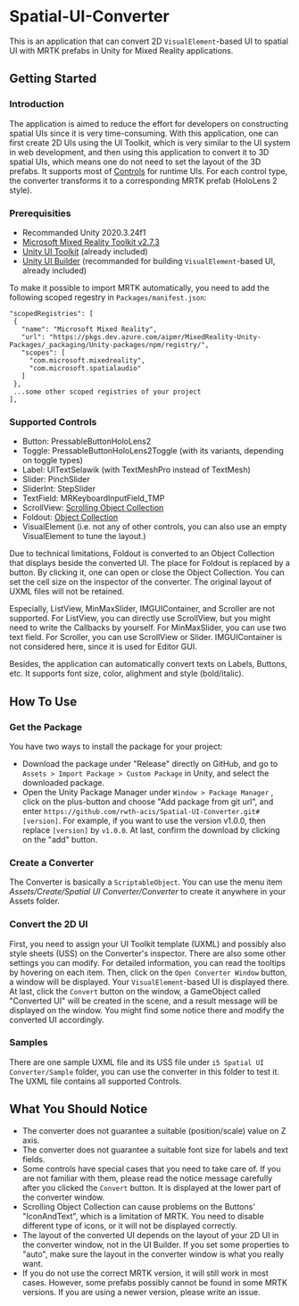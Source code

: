 # Spatial-UI-Converter
This is an application that can convert 2D `VisualElement`-based UI to spatial UI with MRTK prefabs in Unity for Mixed Reality applications.
## Getting Started
### Introduction
The application is aimed to reduce the effort for developers on constructing spatial UIs since it is very time-consuming. With this application, one can first create 2D UIs using the UI Toolkit, which is very similar to the UI system in web development, and then using this application to convert it to 3D spatial UIs, which means one do not need to set the layout of the 3D prefabs. It supports most of [Controls](https://docs.unity3d.com/2022.2/Documentation/Manual/UIE-Controls.html) for runtime UIs. For each control type, the converter transforms it to a corresponding MRTK prefab (HoloLens 2 style). 

### Prerequisities 
 - Recommanded Unity 2020.3.24f1
 - [Microsoft Mixed Reality Toolkit v2.7.3](https://github.com/microsoft/MixedRealityToolkit-Unity/releases/tag/2.7.3)
 - [Unity UI Toolkit](https://docs.unity3d.com/2022.2/Documentation/Manual/UIToolkits.html) (already included)
 - [Unity UI Builder](https://docs.unity3d.com/2022.2/Documentation/Manual/UIBuilder.html) (recommanded for building `VisualElement`-based UI, already included)
 
 To make it possible to import MRTK automatically, you need to add the following scoped regestry in `Packages/manifest.json`:
 ```
 "scopedRegistries": [
  {
    "name": "Microsoft Mixed Reality",
    "url": "https://pkgs.dev.azure.com/aipmr/MixedReality-Unity-Packages/_packaging/Unity-packages/npm/registry/",
    "scopes": [
      "com.microsoft.mixedreality",
      "com.microsoft.spatialaudio"
    ]
  },
  ...some other scoped registries of your project
],
 ```

### Supported Controls
 - Button: PressableButtonHoloLens2
 - Toggle: PressableButtonHoloLens2Toggle (with its variants, depending on toggle types)
 - Label: UITextSelawik (with TextMeshPro instead of TextMesh)
 - Slider: PinchSlider
 - SliderInt: StepSlider
 - TextField: MRKeyboardInputField_TMP
 - ScrollView: [Scrolling Object Collection](https://docs.microsoft.com/en-us/windows/mixed-reality/mrtk-unity/features/ux-building-blocks/scrolling-object-collection?view=mrtkunity-2021-05)
 - Foldout: [Object Collection](https://docs.microsoft.com/en-us/windows/mixed-reality/mrtk-unity/features/ux-building-blocks/object-collection?view=mrtkunity-2021-05)
 - VisualElement (i.e. not any of other controls, you can also use an empty VisualElement to tune the layout.)

Due to technical limitations, Foldout is converted to an Object Collection that displays beside the converted UI. The place for Foldout is replaced by a button. By clicking it, one can open or close the Object Collection. You can set the cell size on the inspector of the converter. The original layout of UXML files will not be retained.

Especially, ListView, MinMaxSlider, IMGUIContainer, and Scroller are not supported. For ListView, you can directly use ScrollView, but you might need to write the Callbacks by yourself. For MinMaxSlider, you can use two text field. For Scroller, you can use ScrollView or Slider. IMGUIContainer is not considered here, since it is used for Editor GUI.

Besides, the application can automatically convert texts on Labels, Buttons, etc. It supports font size, color, alighment and style (bold/italic).

## How To Use

### Get the Package
You have two ways to install the package for your project:
- Download the package under "Release" directly on GitHub, and go to `Assets > Import Package > Custom Package` in Unity, and select the downloaded package.
- Open the Unity Package Manager under `Window > Package Manager` , click on the plus-button and choose "Add package from git url", and enter `https://github.com/rwth-acis/Spatial-UI-Converter.git#[version]`. For example, if you want to use the version v1.0.0, then replace `[version]` by `v1.0.0`. At last, confirm the download by clicking on the "add" button.

### Create a Converter
The Converter is basically a `ScriptableObject`. You can use the menu item _Assets/Create/Spatial UI Converter/Converter_ to create it anywhere in your Assets folder. 

### Convert the 2D UI
First, you need to assign your UI Toolkit template (UXML) and possibly also style sheets (USS) on the Converter's inspector. There are also some other settings you can modify. For detailed information, you can read the tooltips by hovering on each item. Then, click on the `Open Converter Window` button, a window will be displayed. Your `VisualElement`-based UI is displayed there. At last, click the `Convert` button on the window, a GameObject called "Converted UI" will be created in the scene, and a result message will be displayed on the window. You might find some notice there and modify the converted UI accordingly.

### Samples
There are one sample UXML file and its USS file under `i5 Spatial UI Converter/Sample` folder, you can use the converter in this folder to test it. The UXML file contains all supported Controls.

## What You Should Notice
- The converter does not guarantee a suitable (position/scale) value on Z axis. 
- The converter does not guarantee a suitable font size for labels and text fields.
- Some controls have special cases that you need to take care of. If you are not familiar with them, please read the notice message carefully after you clicked the `Convert` button. It is displayed at the lower part of the converter window.
- Scrolling Object Collection can cause problems on the Buttons' "IconAndText", which is a limitation of MRTK. You need to disable different type of icons, or it will not be displayed correctly.
- The layout of the converted UI depends on the layout of your 2D UI in the converter window, not in the UI Builder. If you set some properties to "auto", make sure the layout in the converter window is what you really want.
- If you do not use the correct MRTK version, it will still work in most cases. However, some prefabs possibly cannot be found in some MRTK versions. If you are using a newer version, please write an issue.
